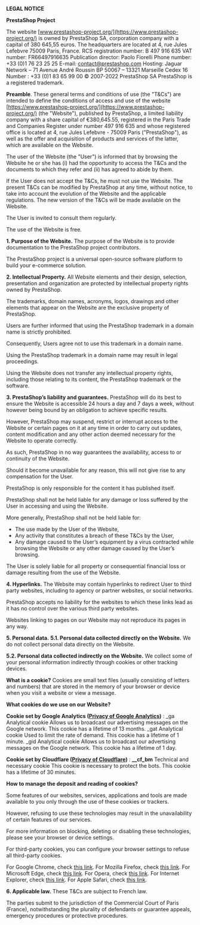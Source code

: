 **LEGAL NOTICE**

**PrestaShop Project**

The website [www.prestashop-project.org/](https://www.prestashop-project.org/) is owned by PrestaShop SA, corporation company with a capital of 380 645,55 euros. The headquarters are located at 4, rue Jules Lefebvre 75009 Paris, France.
RCS registration number: B 497 916 635
VAT number: FR66497916635
Publication director: Paolo Fiorelli
Phone number: +33 (0)1 76 23 25 25
E-mail: contact@prestashop.com
Hosting: Jaguar Network – 71 Avenue André Roussin BP 50067 – 13321 Marseille Cedex 16
Number : +33 (0)1 83 65 99 00
© 2007-2022 PrestaShop SA
PrestaShop is a registered trademark.

**Preamble**. These general terms and conditions of use (the "T&Cs") are intended to define the conditions of access and use of the website [https://www.prestashop-project.org/](https://www.prestashop-project.org/) (the "Website"), published by PrestaShop, a limited liability company with a share capital of €380,645.55, registered in the Paris Trade and Companies Register under number 497 916 635 and whose registered office is located at 4, rue Jules Lefebvre - 75009 Paris ("PrestaShop"), as well as the offer and acquisition of products and services of the latter, which are available on the Website.

The user of the Website (the "User") is informed that by browsing the Website he or she has (i) had the opportunity to access the T&Cs and the documents to which they refer and (ii) has agreed to abide by them.

If the User does not accept the T&Cs, he must not use the Website.
The present T&Cs can be modified by PrestaShop at any time, without notice, to take into account the evolution of the Website and the applicable regulations. The new version of the T&Cs will be made available on the Website.

The User is invited to consult them regularly.

The use of the Website is free.

**1. Purpose of the Website.** The purpose of the Website is to provide documentation to the PrestaShop project contributors.

The PrestaShop project is a universal open-source software platform to build your e-commerce solution.
 
**2. Intellectual Property.** All Website elements and their design, selection, presentation and organization are protected by intellectual property rights owned by PrestaShop. 

The trademarks, domain names, acronyms, logos, drawings and other elements that appear on the Website are the exclusive property of PrestaShop.

Users are further informed that using the PrestaShop trademark in a domain name is strictly prohibited.

Consequently, Users agree not to use this trademark in a domain name.

Using the PrestaShop trademark in a domain name may result in legal proceedings.

Using the Website does not transfer any intellectual property rights, including those relating to its content, the PrestaShop trademark or the software.

**3. PrestaShop’s liability and guarantees.** PrestaShop will do its best to ensure the Website is accessible 24 hours a day and 7 days a week, without however being bound by an obligation to achieve specific results.

However, PrestaShop may suspend, restrict or interrupt access to the Website or certain pages on it at any time in order to carry out updates, content modification and any other action deemed necessary for the Website to operate correctly.

As such, PrestaShop in no way guarantees the availability, access to or continuity of the Website.

Should it become unavailable for any reason, this will not give rise to any compensation for the User.

PrestaShop is only responsible for the content it has published itself.

PrestaShop shall not be held liable for any damage or loss suffered by the User in accessing and using the Website.

More generally, PrestaShop shall not be held liable for:

* The use made by the User of the Website,
* Any activity that constitutes a breach of these T&Cs by the User,
* Any damage caused to the User’s equipment by a virus contracted while browsing the Website or any other damage caused by the User’s browsing.

The User is solely liable for all property or consequential financial loss or damage resulting from the use of the Website.

**4. Hyperlinks.** The Website may contain hyperlinks to redirect User to third party websites, including to agency or partner websites, or social networks.

PrestaShop accepts no liability for the websites to which these links lead as it has no control over the various third party websites.

Websites linking to pages on our Website may not reproduce its pages in any way.

**5.  Personal data.**
**5.1. Personal data collected directly on the Website.** We do not collect personal data directly on the Website.

**5.2. Personal data collected indirectly on the Website.** We collect some of your personal information indirectly through cookies or other tracking devices. 

**What is a cookie?** Cookies are small text files (usually consisting of letters and numbers) that are stored in the memory of your browser or device when you visit a website or view a message. 

**What cookies do we use on our Website?** 

**Cookie set by Google Analytics ([Privacy of Google Analytics](https://policies.google.com/privacy/partners?hl=fr))** :
_ga
Analytical cookie
Allows us to broadcast our advertising messages on the Google network.
This cookie has a lifetime of 13 months.
_gat
Analytical cookie
Used to limit the rate of demand.
This cookie has a lifetime of 1 minute.
_gid
Analytical cookie
Allows us to broadcast our advertising messages on the Google network.
This cookie has a lifetime of 1 day.

**Cookie set by Cloudflare ([Privacy of Cloudflare](https://www.cloudflare.com/fr-fr/privacypolicy/))** :
**__cf_bm**
Technical and necessary cookie
This cookie is necessary to protect the bots.
This cookie has a lifetime of 30 minutes.

**How to manage the deposit and reading of cookies?** 

Some features of our websites, services, applications and tools are made available to you only through the use of these cookies or trackers.

However, refusing to use these technologies may result in the unavailability of certain features of our services.
 
For more information on blocking, deleting or disabling these technologies, please see your browser or device settings.

For third-party cookies, you can configure your browser settings to refuse all third-party cookies.

For Google Chrome, check [this link](https://support.google.com/chrome/answer/95647?hlrm=en).
For Mozilla Firefox, check [this link](https://support.mozilla.org/en-US/kb/cookies-information-websites-store-on-your-computer).
For Microsoft Edge, check [this link](https://support.microsoft.com/en-gb/help/4468242/microsoft-edge-browsing-data-and-privacy-microsoft-privacy).
For Opera, check [this link](https://help.opera.com/en/latest/security-and-privacy/#tracking).
For Internet Explorer, check [this link](https://support.microsoft.com/en-gb/help/17442/windows-Internet-explorer-delete-manage-cookies#).
For Apple Safari, check [this link](https://support.apple.com/guide/safari/manage-cookies-and-website-data-sfri11471/mac.).

**6.  Applicable law.** These T&Cs are subject to French law.

The parties submit to the jurisdiction of the Commercial Court of Paris (France), notwithstanding the plurality of defendants or guarantee appeals, emergency procedures or protective procedures.

